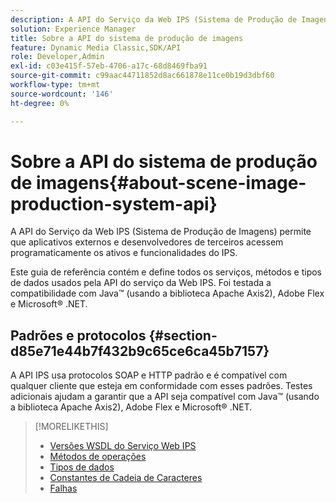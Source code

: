 ```yaml
---
description: A API do Serviço da Web IPS (Sistema de Produção de Imagens) permite que aplicativos externos e desenvolvedores de terceiros acessem programaticamente os ativos e funcionalidades do IPS.
solution: Experience Manager
title: Sobre a API do sistema de produção de imagens
feature: Dynamic Media Classic,SDK/API
role: Developer,Admin
exl-id: c03e415f-57eb-4706-a17c-68d8469fba91
source-git-commit: c99aac44711852d8ac661878e11ce0b19d3dbf60
workflow-type: tm+mt
source-wordcount: '146'
ht-degree: 0%

---
```


# Sobre a API do sistema de produção de imagens{#about-scene-image-production-system-api}

A API do Serviço da Web IPS (Sistema de Produção de Imagens) permite que aplicativos externos e desenvolvedores de terceiros acessem programaticamente os ativos e funcionalidades do IPS.

Este guia de referência contém e define todos os serviços, métodos e tipos de dados usados pela API do serviço da Web IPS. Foi testada a compatibilidade com Java™ (usando a biblioteca Apache Axis2), Adobe Flex e Microsoft® .NET.

## Padrões e protocolos {#section-d85e71e44b7f432b9c65ce6ca45b7157}

A API IPS usa protocolos SOAP e HTTP padrão e é compatível com qualquer cliente que esteja em conformidade com esses padrões. Testes adicionais ajudam a garantir que a API seja compatível com Java™ (usando a biblioteca Apache Axis2), Adobe Flex e Microsoft® .NET.

>[!MORELIKETHIS]
>
>* [Versões WSDL do Serviço Web IPS](c-wsdl-versions.md#concept-aff3e13f3b59486882260b5f2e962226)
>* [Métodos de operações](operations/c-operations-intro/c-methods/c-methods.md)
>* [Tipos de dados](types/c-data-types/c-data-types.md#concept-dcf2ce73ff334e22bc4c634e3a0a50a6)
>* [Constantes de Cadeia de Caracteres](string-constants/c-string-constants/c-string-constants.md)
>* [Falhas](faults/c-faults/c-faults.md#concept-28c5e495f39443ecab05384d8cf8ab6b)
